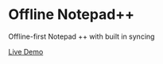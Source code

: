 # Offline Notepad++
Offline-first Notepad ++ with built in syncing

[Live Demo](https://barend-erasmus.github.io/offline-notepad-pp/public/index.html)
